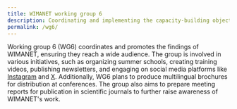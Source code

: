 ```yaml
---
title: WIMANET working group 6
description: Coordinating and implementing the capacity-building objectives (CBOs)
permalink: /wg6/
---
```


Working group 6 (WG6) coordinates and promotes the findings of WIMANET, ensuring they reach a wide audience. The group is involved in various initiatives, such as organizing summer schools, creating training videos, publishing newsletters, and engaging on social media platforms like [Instagram](https://www.instagram.com/wimanetscience/) and [X](https://x.com/WIMANETscience). Additionally, WG6 plans to produce multilingual brochures for distribution at conferences. The group also aims to prepare meeting reports for publication in scientific journals to further raise awareness of WIMANET's work.
